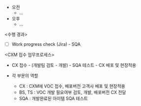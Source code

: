 - 오전
	- ...
- 오후
	- ...

<수행 경과>
- [ ] Work progress check (Jira) - SQA

<CXM 접수 업무프로세스>
- CX 접수 - (개발팀 검토 - 개발) - SQA 테스트 - CX 배포 및 현장적용

- 각 부문의 역할
	- CX : CXM에 VOC 접수, 배포버전 고객사 배포 및 현장적용
	- BS, TS : VOC 개발 필요여부 검토, 개발, 배포버전 CX 전달
	- SQA : 개발완료된 아이템 SQA 테스트
